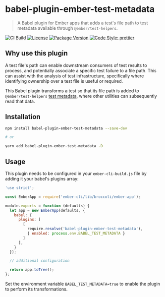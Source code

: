 # babel-plugin-ember-test-metadata

> A Babel plugin for Ember apps that adds a test's file path to test metadata available through `@ember/test-helpers`.

![CI Build](https://github.com/babel-plugin-ember-test-metadata/babel-plugin-ember-test-metadata/workflows/CI%20Build/badge.svg)
[![License](https://img.shields.io/github/license/babel-plugin-ember-test-metadata/babel-plugin-ember-test-metadata.svg)](https://github.com/babel-plugin-ember-test-metadata/babel-plugin-ember-test-metadata/blob/master/package.json)
[![Package Version](https://img.shields.io/npm/v/babel-plugin-ember-test-metadata.svg?style=flat-square)](https://www.npmjs.com/package/babel-plugin-ember-test-metadata)
[![Code Style: prettier](https://img.shields.io/badge/code_style-prettier-ff69b4.svg?style=flat-square)](#badge)

## Why use this plugin

A test file's path can enable downstream consumers of test results to process, and potentially associate a specific test failure to a file path. This can assist with the analysis of test infrastructure, specifically where identifying ownership over a test file is useful or required.

This Babel plugin transforms a test so that its file path is added to `@ember/test-helpers` [test metadata](https://github.com/emberjs/ember-test-helpers/blob/master/API.md#gettestmetadata), where other utilities can subsequently read that data.

## Installation

```sh
npm install babel-plugin-ember-test-metadata --save-dev

# or

yarn add babel-plugin-ember-test-metadata -D
```

## Usage

This plugin needs to be configured in your `ember-cli-build.js` file by adding it your babel's plugins array:

```js
'use strict';

const EmberApp = require('ember-cli/lib/broccoli/ember-app');

module.exports = function (defaults) {
  let app = new EmberApp(defaults, {
    babel: {
      plugins: [
        [
          require.resolve('babel-plugin-ember-test-metadata'),
          { enabled: process.env.BABEL_TEST_METADATA }
        ]
      ],
    }
  });

  // additional configuration

  return app.toTree();
};
```

Set the environment variable `BABEL_TEST_METADATA=true` to enable the plugin to perform its transformations.
